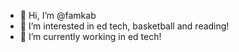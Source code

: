 - 👋 Hi, I’m @famkab
- 👀 I’m interested in ed tech, basketball and reading!
- 🌱 I’m currently working in ed tech!

<!--- # - 💞️ I’m looking to collaborate on a super cool algorithm project! 😉
# - 📫 How to reach me ... --->

<!---
famkab/famkab is a ✨ special ✨ repository because its `README.md` (this file) appears on your GitHub profile.
You can click the Preview link to take a look at your changes.
--->
